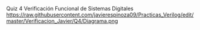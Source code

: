 Quiz 4 Verificación Funcional de Sistemas Digitales
https://raw.githubusercontent.com/javierespinoza09/Practicas_Verilog/edit/master/Verificacion_Javier/Q4/Diagrama.png
